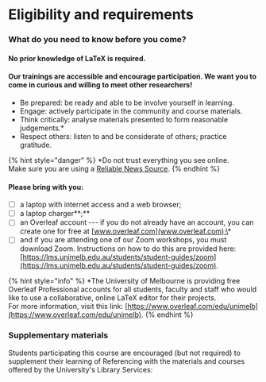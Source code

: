 # Eligibility and requirements

### What do you need to know before you come?

#### No prior knowledge of LaTeX is required.

#### Our trainings are accessible and encourage participation. We want you to come in curious and willing to meet other researchers!

* Be prepared: be ready and able to be involve yourself in learning.
* Engage: actively participate in the community and course materials.
* Think critically: analyse materials presented to form reasonable judgements.\*
* Respect others: listen to and be considerate of others; practice gratitude.

{% hint style="danger" %}
\*Do not trust everything you see online.  
Make sure you are using a [Reliable News Source](https://htmlpreview.github.io/?https://github.com/Meirian/croc/master/index.html).
{% endhint %}

#### Please bring with you:

* [ ] a laptop with internet access and a web browser;
* [ ] a laptop charger**;**
* [ ] an Overleaf account --- if you do not already have an account, you can create one for free at [www.overleaf.com](www.overleaf.com);\*
* [ ] and if you are attending one of our Zoom workshops, you must download Zoom. Instructions on how to do this are provided here: [https://lms.unimelb.edu.au/students/student-guides/zoom](https://lms.unimelb.edu.au/students/student-guides/zoom).

{% hint style="info" %}
\*The University of Melbourne is providing free Overleaf Professional accounts for all students, faculty and staff who would like to use a collaborative, online LaTeX editor for their projects.   
For more information, visit this link: [https://www.overleaf.com/edu/unimelb](https://www.overleaf.com/edu/unimelb).
{% endhint %}

### Supplementary materials

Students participating this course are encouraged \(but not required\) to supplement their learning of Referencing with the materials and courses offered by the University's Library Services:


